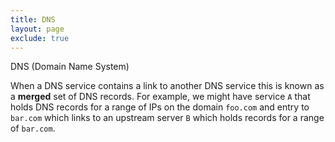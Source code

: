 ```yaml
---
title: DNS
layout: page
exclude: true
---
```


DNS (Domain Name System) 

When a DNS service contains a link to another DNS service this is known as a **merged** set of DNS records. For example, we might have service `A` that holds DNS records for a range of IPs on the domain `foo.com` and entry to `bar.com` which links to an upstream server `B` which holds records for a range of  `bar.com`.
<!--stackedit_data:
eyJoaXN0b3J5IjpbLTUzNDU4NzY4MywtMTgxNjY4MzU4LC0xOD
E2NjgzNThdfQ==
-->